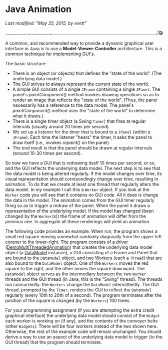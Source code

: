 # Java Animation

*Last modified: "May 25, 2015, by evett"*

![image][1]

A common, and recommended way to provide a dynamic graphical user interface in Java is to use a **Model-Viewer-Controller** architecture. This is a common technique for implementing GUI's.

The basic structure:

* There is an object (or objects) that defines the "state of the world".  (The underlying data model.)
* The GUI strives to always represent the current state of the world.
* A simple GUI consists of a single `JFrame` containing a single `JPanel`.  The panel's *paintComponent()* method invokes drawing operations so as to render an image that reflects the "state of the world".  (Thus, the panel necessarily has a reference to the data model.  The panel's *paintComponent()* method uses the "state of the world" to determine what it draws.)
* There is a single timer object (a Swing `Timer`) that fires at regular intervals (usually around 20 times per second).
* We set up a listener for the timer that is bound to a `JPanel` (within a `JFrame`).   Each time the listener "hears" the timer, it asks the panel to draw itself (i.e., invokes *repaint()* on the panel).
* The end result is that the panel should be drawn at regular intervals (around 10-30 times per second).

So now we have a GUI that is redrawing itself 10 times per second, or so, and the GUI reflects the underlying data model. The next step is to see that the data model is being altered regularly. If the model changes over time, its visual representation should corresondingly change over time, resulting in animation. To do that we create at least one thread that regularly alters the data model. In my example I call this a `Worker` object. If you look at the `Worker` code you will see that it contains no GUI code. All it does is change the data in the model. The animation comes from the GUI timer regularly firing so as to trigger a redraw of the panel. When the panel it draws a representation of the underlying model. If the model has changed (been changed by the `Worker`(s)) the frame of animation will differ from the previous one. In aggregate all these renderings will yield an animation.

The following code provides an example. When run, the program shows a small red square moving somewhat randomly diagonally from the upper-left corener to the lower-right. The program consists of a driver ([DemoMultiThreadedAnimation][2]) that creates the underlying data model object (a [DataModel][3] instance), a GUI consisting of a Frame and Panel that are bound to the `DataModel` object, and two [Workers][4] (each a `Thread`) that are also bound to the `DataModel` object. One of the `Workers` moves the red square to the right, and the other moves the square downward. The `DataModel` object serves as the intermediary between the two `Worker` threads and the GUI thread (in Java, this is the "Swing" thread). The threads run concurrently: the `Workers` change the `DataModel` intermittently. The GUI thread, prompted by the `Timer`, renders the GUI to reflect the `DataModel` regularly (every 10th to 20th of a second). The program terminates after the position of the square is changed (by the `Workers`) 100 times.

For your programming assignment (if you are attempting the extra credit graphical interface) the underlying data model should consist of the `Widget` each worker is working on (if any), and the contents of the conveyer belts (other `Widgets`). There will be four workers instead of the two shown here. Otherwise, the rest of the example code will remain unchanged. You should derive a way to use an aspect of the underlying data model to trigger (to the GUI thread) that the program should terminate.

[1]: animation.gif
[2]: http://www.emunix.emich.edu/~evett/OS/Code/DemoMultiThreadedAnimation.java
[3]: http://www.emunix.emich.edu/~evett/OS/Code/DataModel.java
[4]: http://www.emunix.emich.edu/~evett/OS/Code/Worker.java